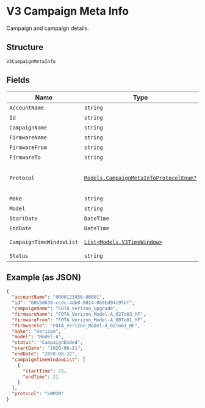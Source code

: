 
# V3 Campaign Meta Info

Campaign and campaign details.

## Structure

`V3CampaignMetaInfo`

## Fields

| Name | Type | Tags | Description |
|  --- | --- | --- | --- |
| `AccountName` | `string` | Required | Account identifier. |
| `Id` | `string` | Required | Campaign identifier. |
| `CampaignName` | `string` | Optional | Campaign name. |
| `FirmwareName` | `string` | Optional | Firmware name. |
| `FirmwareFrom` | `string` | Optional | Old firmware version. |
| `FirmwareTo` | `string` | Optional | New software version. |
| `Protocol` | [`Models.CampaignMetaInfoProtocolEnum?`](../../doc/models/campaign-meta-info-protocol-enum.md) | Optional | Firmware protocol. Valid values include: LWM2M, OMD-DM.<br>**Default**: `CampaignMetaInfoProtocolEnum.LWM2M` |
| `Make` | `string` | Required | Device make. |
| `Model` | `string` | Required | Device model. |
| `StartDate` | `DateTime` | Required | Campaign start date. |
| `EndDate` | `DateTime` | Required | Campaign end date. |
| `CampaignTimeWindowList` | [`List<Models.V3TimeWindow>`](../../doc/models/v3-time-window.md) | Optional | List of allowed campaign time windows. |
| `Status` | `string` | Required | Firmware upgrade status. |

## Example (as JSON)

```json
{
  "accountName": "0000123456-00001",
  "id": "60b5d639-ccdc-4db8-8824-069bd94c95bf",
  "campaignName": "FOTA_Verizon_Upgrade",
  "firmwareName": "FOTA_Verizon_Model-A_02To03_HF",
  "firmwareFrom": "FOTA_Verizon_Model-A_00To01_HF",
  "firmwareTo": "FOTA_Verizon_Model-A_02To03_HF",
  "make": "Verizon",
  "model": "Model-A",
  "status": "CampaignEnded",
  "startDate": "2020-08-21",
  "endDate": "2020-08-22",
  "campaignTimeWindowList": [
    {
      "startTime": 20,
      "endTime": 21
    }
  ],
  "protocol": "LWM2M"
}
```

